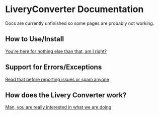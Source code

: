 # LiveryConverter Documentation

Docs are currently unfinished so some pages are probably not working.

## How to Use/Install
[You're here for nothing else than that, am I right?](https://github.com/Henriklmao/FBWLiveryConverter/blob/main/DOCS/Installation.md "If you read me your internet sucks or your mouse is stuck idk.")

## Support for Errors/Exceptions
[Read that before reporting issues or spam anyone](https://github.com/Henriklmao/FBWLiveryConverter/blob/main/DOCS/Exceptions.md "Literally anoying if people can't read.")

## How does the Livery Converter work?
[Man, you are really interested in what we are doing](https://github.com/Henriklmao/FBWLiveryConverter/blob/main/DOCS/hdiw.md "You have to much time, don't you?")